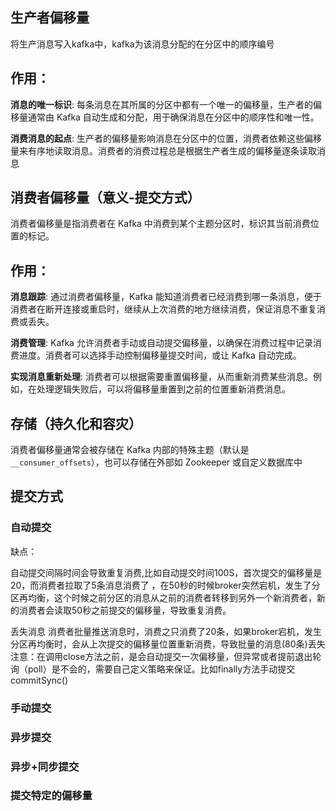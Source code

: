 ## 生产者偏移量

将生产消息写入kafka中，kafka为该消息分配的在分区中的顺序编号

## 作用：

**消息的唯一标识**: 每条消息在其所属的分区中都有一个唯一的偏移量，生产者的偏移量通常由 Kafka 自动生成和分配，用于确保消息在分区中的顺序性和唯一性。

**消费消息的起点**: 生产者的偏移量影响消息在分区中的位置，消费者依赖这些偏移量来有序地读取消息。消费者的消费过程总是根据生产者生成的偏移量逐条读取消息

## 消费者偏移量（意义-提交方式）

消费者偏移量是指消费者在 Kafka 中消费到某个主题分区时，标识其当前消费位置的标记。

## 作用：

**消息跟踪**: 通过消费者偏移量，Kafka 能知道消费者已经消费到哪一条消息，便于消费者在断开连接或重启时，继续从上次消费的地方继续消费，保证消息不重复消费或丢失。

**消费管理**: Kafka 允许消费者手动或自动提交偏移量，以确保在消费过程中记录消费进度。消费者可以选择手动控制偏移量提交时间，或让 Kafka 自动完成。

**实现消息重新处理**: 消费者可以根据需要重置偏移量，从而重新消费某些消息。例如，在处理逻辑失败后，可以将偏移量重置到之前的位置重新消费消息。

## 存储（持久化和容灾）

消费者偏移量通常会被存储在 Kafka 内部的特殊主题（默认是 `__consumer_offsets`），也可以存储在外部如 Zookeeper 或自定义数据库中

## 提交方式

### 自动提交

缺点：

自动提交间隔时间会导致重复消费,比如自动提交时间100S，首次提交的偏移量是20，而消费者拉取了5条消息消费了  ，在50秒的时候broker突然宕机，发生了分区再均衡，这个时候之前分区的消息从之前的消费者转移到另外一个新消费者，新的消费者会读取50秒之前提交的偏移量，导致重复消费。

丢失消息
消费者批量推送消息时，消费之只消费了20条，如果broker宕机，发生分区再均衡时，会从上次提交的偏移量位置重新消费，导致批量的消息(80条)丢失
注意：在调用close方法之前，是会自动提交一次偏移量，但异常或者提前退出轮询（poll）是不会的，需要自己定义策略来保证。比如finally方法手动提交commitSync()




### 手动提交

### 异步提交

### 异步+同步提交

### 提交特定的偏移量



